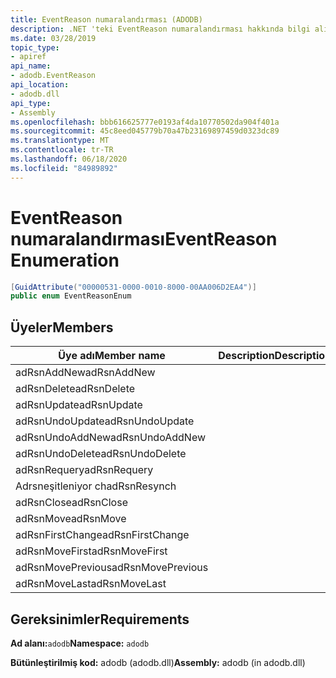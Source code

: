 ```yaml
---
title: EventReason numaralandırması (ADODB)
description: .NET 'teki EventReason numaralandırması hakkında bilgi alın. Bu numaralandırma, ADODB ad alanında ve ADODB derlemesinde (adodb.dll kitaplığı).
ms.date: 03/28/2019
topic_type:
- apiref
api_name:
- adodb.EventReason
api_location:
- adodb.dll
api_type:
- Assembly
ms.openlocfilehash: bbb616625777e0193af4da10770502da904f401a
ms.sourcegitcommit: 45c8eed045779b70a47b23169897459d0323dc89
ms.translationtype: MT
ms.contentlocale: tr-TR
ms.lasthandoff: 06/18/2020
ms.locfileid: "84989892"
---
```

# <a name="eventreason-enumeration"></a><span data-ttu-id="2757d-104">EventReason numaralandırması</span><span class="sxs-lookup"><span data-stu-id="2757d-104">EventReason Enumeration</span></span>

```csharp
[GuidAttribute("00000531-0000-0010-8000-00AA006D2EA4")]
public enum EventReasonEnum
```

## <a name="members"></a><span data-ttu-id="2757d-105">Üyeler</span><span class="sxs-lookup"><span data-stu-id="2757d-105">Members</span></span>

| <span data-ttu-id="2757d-106">Üye adı</span><span class="sxs-lookup"><span data-stu-id="2757d-106">Member name</span></span>  | <span data-ttu-id="2757d-107">Description</span><span class="sxs-lookup"><span data-stu-id="2757d-107">Description</span></span>  |
|---|---|
|<span data-ttu-id="2757d-108">adRsnAddNew</span><span class="sxs-lookup"><span data-stu-id="2757d-108">adRsnAddNew</span></span>  |   |
|<span data-ttu-id="2757d-109">adRsnDelete</span><span class="sxs-lookup"><span data-stu-id="2757d-109">adRsnDelete</span></span>  |   |
|<span data-ttu-id="2757d-110">adRsnUpdate</span><span class="sxs-lookup"><span data-stu-id="2757d-110">adRsnUpdate</span></span>  |   |
|<span data-ttu-id="2757d-111">adRsnUndoUpdate</span><span class="sxs-lookup"><span data-stu-id="2757d-111">adRsnUndoUpdate</span></span>  |   |
|<span data-ttu-id="2757d-112">adRsnUndoAddNew</span><span class="sxs-lookup"><span data-stu-id="2757d-112">adRsnUndoAddNew</span></span>  |   |
|<span data-ttu-id="2757d-113">adRsnUndoDelete</span><span class="sxs-lookup"><span data-stu-id="2757d-113">adRsnUndoDelete</span></span>  |   |
|<span data-ttu-id="2757d-114">adRsnRequery</span><span class="sxs-lookup"><span data-stu-id="2757d-114">adRsnRequery</span></span>  |   |
|<span data-ttu-id="2757d-115">Adrsneşitleniyor ch</span><span class="sxs-lookup"><span data-stu-id="2757d-115">adRsnResynch</span></span>  |   |
| <span data-ttu-id="2757d-116">adRsnClose</span><span class="sxs-lookup"><span data-stu-id="2757d-116">adRsnClose</span></span>  |   |
| <span data-ttu-id="2757d-117">adRsnMove</span><span class="sxs-lookup"><span data-stu-id="2757d-117">adRsnMove</span></span>  |   |
| <span data-ttu-id="2757d-118">adRsnFirstChange</span><span class="sxs-lookup"><span data-stu-id="2757d-118">adRsnFirstChange</span></span>  |   |
| <span data-ttu-id="2757d-119">adRsnMoveFirst</span><span class="sxs-lookup"><span data-stu-id="2757d-119">adRsnMoveFirst</span></span>  |   |
| <span data-ttu-id="2757d-120">adRsnMovePrevious</span><span class="sxs-lookup"><span data-stu-id="2757d-120">adRsnMovePrevious</span></span>  |   |
| <span data-ttu-id="2757d-121">adRsnMoveLast</span><span class="sxs-lookup"><span data-stu-id="2757d-121">adRsnMoveLast</span></span>  |   |

## <a name="requirements"></a><span data-ttu-id="2757d-122">Gereksinimler</span><span class="sxs-lookup"><span data-stu-id="2757d-122">Requirements</span></span>

<span data-ttu-id="2757d-123">**Ad alanı:**`adodb`</span><span class="sxs-lookup"><span data-stu-id="2757d-123">**Namespace:** `adodb`</span></span>

<span data-ttu-id="2757d-124">**Bütünleştirilmiş kod:** adodb (adodb.dll)</span><span class="sxs-lookup"><span data-stu-id="2757d-124">**Assembly:** adodb (in adodb.dll)</span></span>
